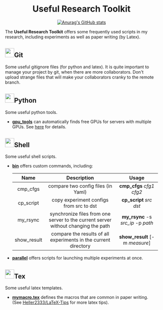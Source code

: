 <div align="center">

# Useful Research Toolkit

[![Anurag's GitHub stats](https://github-readme-stats.vercel.app/api?username=byby221b&count_private=true&show_icons=true)](https://github.com/byby221b/UsefulScripts)
</div>

The **Useful Research Toolkit** offers some frequently used scripts in my research, including experiments as well as paper writing (by Latex).

## <img src="https://img.icons8.com/color/48/null/git.png" width="30px" />Git

Some useful gitignore files (for python and latex). It is quite important to manage your project by git, when there are more collaborators. Don't upload strange files that will make your collaborators cranky to the remote branch.

## <img src="https://img.icons8.com/color/48/null/python--v1.png" width="30px" />Python

Some useful python tools.

- **[gpu_tools](./python/gpu_tools)** can automatically finds free GPUs for servers with multiple GPUs. See [here](./python/gpu_tools/README.md) for details.

## <img src="https://img.icons8.com/color/48/null/console.png" width="30px" />Shell

Some useful shell scripts.

- **[bin](./shell/bin)** offers custom commands, including:
  
    |    Name     |                         Description                          |                Usage                |
    | :---------: | :----------------------------------------------------------: | :---------------------------------: |
    |  cmp_cfgs   |              compare two config files (in Yaml)              |     **cmp_cfgs** *cfg1* *cfg2*      |
    |  cp_script  |           copy experiment configs from src to dst            |      **cp_script** *src* *dst*      |
    |  my_rsync   | synchronize files from one server to the current server without changing the path | **my_rsync**  -s *src_ip* -p *path* |
    | show_result | compare the results of all experiments in the current directory |   **show_result** [-m *measure*]    |
    
- **[parallel](./shell/parallel)** offers scripts for launching multiple experiments at once.

## <img src="https://img.icons8.com/color/48/null/latex.png" width="30px"/>Tex

Some useful latex templates.

* **[mymacro.tex](./tex/mymacro.tex)** defines the macros that are common in paper writing. (See [Heller2333/LaTeX-Tips](https://github.com/Heller2333/LaTeX-Tips) for more latex tips).



